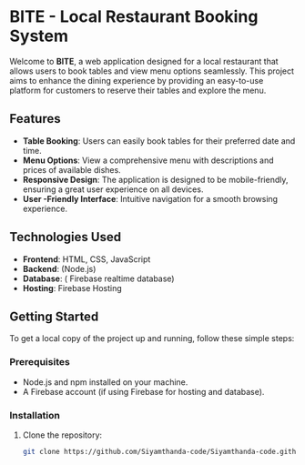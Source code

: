 # BITE - Local Restaurant Booking System

Welcome to **BITE**, a web application designed for a local restaurant that allows users to book tables and view menu options seamlessly. This project aims to enhance the dining experience by providing an easy-to-use platform for customers to reserve their tables and explore the menu.

## Features

- **Table Booking**: Users can easily book tables for their preferred date and time.
- **Menu Options**: View a comprehensive menu with descriptions and prices of available dishes.
- **Responsive Design**: The application is designed to be mobile-friendly, ensuring a great user experience on all devices.
- **User -Friendly Interface**: Intuitive navigation for a smooth browsing experience.

## Technologies Used

- **Frontend**: HTML, CSS, JavaScript 
- **Backend**: (Node.js)
- **Database**: ( Firebase realtime database)
- **Hosting**: Firebase Hosting

## Getting Started

To get a local copy of the project up and running, follow these simple steps:

### Prerequisites

- Node.js and npm installed on your machine.
- A Firebase account (if using Firebase for hosting and database).

### Installation

1. Clone the repository:
   ```bash
   git clone https://github.com/Siyamthanda-code/Siyamthanda-code.github.io.git
